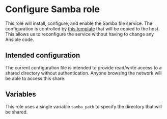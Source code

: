 # Configure Samba role

This role will install, configure, and enable the Samba file service. The configuration is controlled by [this template](./templates/smb.j2) that will be copied to the host. This allows us to reconfigure the service without having to change any Ansible code.

## Intended configuration

The current configuration file is intended to provide read/write access to a shared directory without authentication. Anyone browsing the network will be able to access this share.

## Variables

This role uses a single variable `samba_path` to specify the directory that will be shared.
